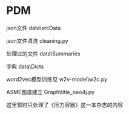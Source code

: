 # PDM
json文件 data\srcData 

json文件清洗 cleaning.py

处理过的文件 data\Summaries

字典 data\Dicts

word2vec模型训练见 w2v-model\w2c.py 

ASME图谱建立 Graph\title_neo4j.py

这里暂时只处理了《压力容器》这一本杂志的内容

